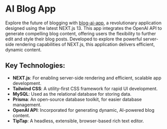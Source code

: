 # AI Blog App

Explore the future of blogging with [blog-ai-app](https://blog-ai-app-three.vercel.app/), a revolutionary application designed using the latest NEXT.js 13. This app integrates the OpenAI API to generate compelling blog content, offering users the flexibility to further edit and style their blog posts. Developed to explore the powerful server-side rendering capabilities of NEXT.js, this application delivers efficient, dynamic content.

## Key Technologies:

- **NEXT.js**: For enabling server-side rendering and efficient, scalable app development.
- **Tailwind CSS**: A utility-first CSS framework for rapid UI development.
- **MySQL**: Used as the relational database for storing data.
- **Prisma**: An open-source database toolkit, for easier database management.
- **OpenAI API**: Incorporated for generating dynamic, AI-powered blog content.
- **TipTap**: A headless, extensible, browser-based rich text editor.
